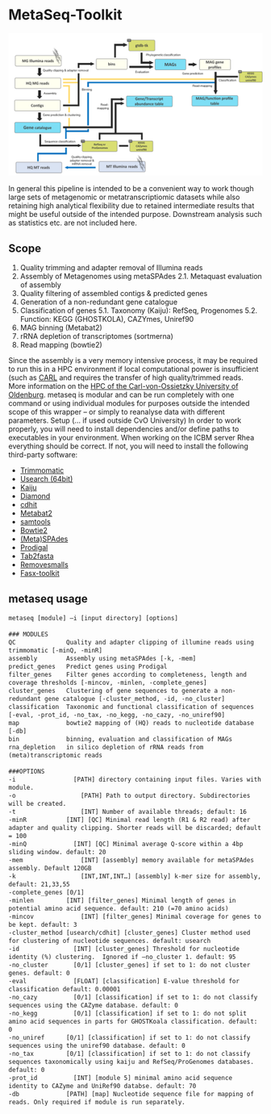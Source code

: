 # MetaSeq-Toolkit
![MetaSeq_Flowchart](images/MetaSeq.png)


In general this pipeline is intended to be a convenient way to work though large sets of metagenomic or metatranscriptiomic datasets while also retaining high analytical flexibility due to retained intermediate results that might be useful outside of the intended purpose. Downstream analysis such as statistics etc. are not included here.

## Scope
1.	Quality trimming and adapter removal of Illumina reads
2.	Assembly of Metagenomes using metaSPAdes
  2.1.	Metaquast evaluation of assembly
3.	Quality filtering of assembled contigs & predicted genes
4.	Generation of a non-redundant gene catalogue
5.	Classification of genes
  5.1.	Taxonomy (Kaiju): RefSeq, Progenomes
  5.2.	Function: KEGG (GHOSTKOLA), CAZYmes, Uniref90
6.	MAG binning (Metabat2)
7.	rRNA depletion of transcriptomes (sortmerna)
8.	Read mapping (bowtie2) 

Since the assembly is a very memory intensive process, it may be required to run this in a HPC environment if local computational power is insufficient (such as [CARL](https://uol.de/fk5/wr/hochleistungsrechnen/hpc-facilities) and requires the transfer of high quality/trimmed reads. More information on the [HPC of the Carl-von-Ossietzky University of Oldenburg](https://uol.de/fk5/wr/hochleistungsrechnen/faq-frequently-asked-questions). metaseq is modular and can be run completely with one command or using individual modules for purposes outside the intended scope of this wrapper – or simply to reanalyse data with different parameters. 
Setup (… if used outside CvO University)
In order to work properly, you will need to install dependencies and/or define paths to executables in your environment. When working on the ICBM server Rhea everything should be correct. If not, you will need to install the following third-party software:

- [Trimmomatic](http://www.usadellab.org/cms/?page=trimmomatic)
- [Usearch (64bit)](https://www.drive5.com/usearch/)
- [Kaiju](https://kaiju.binf.ku.dk/)
- [Diamond](https://github.com/bbuchfink/diamond)
- [cdhit](https://github.com/weizhongli/cdhit)
- [Metabat2](https://kbase.us/applist/apps/metabat/run_metabat/release)
- [samtools](http://www.htslib.org/)
- [Bowtie2](http://bowtie-bio.sourceforge.net/bowtie2/index.shtml)
- [(Meta)SPAdes](https://cab.spbu.ru/software/meta-spades/)
- [Prodigal](https://github.com/hyattpd/Prodigal)
- [Tab2fasta](https://github.com/shenwei356/bio_scripts/blob/master/sequence/tab2fasta)
- [Removesmalls](https://github.com/burgsdorf/removesmalls/blob/master/removesmalls.pl)
- [Fasx-toolkit](http://hannonlab.cshl.edu/fastx_toolkit/)

## metaseq usage
```
metaseq [module] –i [input directory] [options]

### MODULES
QC              Quality and adapter clipping of illumine reads using trimmomatic [-minQ, -minR]
assembly        Assembly using metaSPAdes [-k, -mem]
predict_genes   Predict genes using Prodigal
filter_genes    Filter genes according to completeness, length and coverage thresholds [-mincov, -minlen, -complete_genes]
cluster_genes   Clustering of gene sequences to generate a non-redundant gene catalogue [-cluster_method, -id, -no_cluster]
classification  Taxonomic and functional classification of sequences [-eval, -prot_id, -no_tax, -no_kegg, -no_cazy, -no_uniref90]
map             bowtie2 mapping of (HQ) reads to nucleotide database [-db]
bin             binning, evaluation and classification of MAGs
rna_depletion   in silico depletion of rRNA reads from (meta)transcriptomic reads

###OPTIONS
-i 		          [PATH] directory containing input files. Varies with module.
-o 			        [PATH] Path to output directory. Subdirectories will be created.
-t 			        [INT] Number of available threads; default: 16
-minR 	        [INT] [QC] Minimal read length (R1 & R2 read) after adapter and quality clipping. Shorter reads will be discarded; default = 100
-minQ 		      [INT] [QC] Minimal average Q-score within a 4bp sliding window. default: 20
-mem		        [INT] [assembly] memory available for metaSPAdes assembly. Default 120GB
-k			        [INT,INT,INT…] [assembly] k-mer size for assembly, default: 21,33,55
-complete_genes	[0/1] 
-minlen	        [INT] [filter_genes] Minimal length of genes in potential amino acid sequence. default: 210 (=70 amino acids)
-mincov 		    [INT] [filter_genes] Minimal coverage for genes to be kept. default: 3
-cluster_method	[usearch/cdhit] [cluster_genes] Cluster method used for clustering of nucleotide sequences. default: usearch
-id 	          [INT] [cluster_genes] Threshold for nucleotide identity (%) clustering.  Ignored if –no_cluster 1. default: 95
-no_cluster		  [0/1] [cluster_genes] if set to 1: do not cluster genes. default: 0
-eval	          [FLOAT] [classification] E-value threshold for classification default: 0.00001
-no_cazy	      [0/1] [classification] if set to 1: do not classify sequences using the CAZyme database. default: 0
-no_kegg	      [0/1] [classification] if set to 1: do not split amino acid sequences in parts for GHOSTKoala classification. default: 0
-no_uniref	    [0/1] [classification] if set to 1: do not classify sequences using the uniref90 database. default: 0
-no_tax	        [0/1] [classification] if set to 1: do not classify sequences taxonomically using kaiju and RefSeq/ProGenomes databases. default: 0
-prot_id	      [INT] [module 5] minimal amino acid sequence identity to CAZyme and UniRef90 databse. default: 70
-db	            [PATH] [map] Nucleotide sequence file for mapping of reads. Only required if module is run separately.
```

